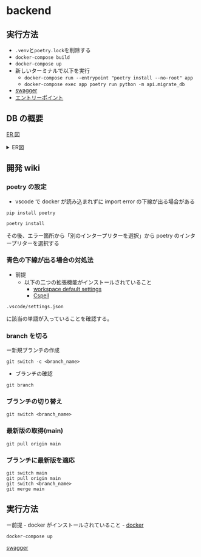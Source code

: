 # backend

## 実行方法

- `.venv`と`poetry.lock`を削除する
- `docker-compose build`
- `docker-compose up`
- 新しいターミナルで以下を実行
  - `docker-compose run --entrypoint "poetry install --no-root" app`
  - `docker-compose exec app poetry run python -m api.migrate_db`
- [swagger](http://localhost:8000/docs)
- [エントリーポイント](http://localhost:8000/)

## DB の概要

[ER 図](https://drive.google.com/file/d/1HYJkTjVxm52Y9ErDmMvKgxeTnKLuwX4v/view?usp=sharing)

<details><summary>ER図</summary>

```
mysql> show tables;
+-----------------------+
| Tables_in_demo        |
+-----------------------+
| places                |
| plan_comment_relation |
| plan_like_relation    |
| plans                 |
| users                 |
+-----------------------+
5 rows in set (0.01 sec)

mysql> DESCRIBE tasks;
ERROR 1146 (42S02): Table 'demo.tasks' doesn't exist
mysql> describe places;
+---------+---------------+------+-----+---------+----------------+
| Field   | Type          | Null | Key | Default | Extra          |
+---------+---------------+------+-----+---------+----------------+
| id      | int           | NO   | PRI | NULL    | auto_increment |
| plan_id | int           | YES  | MUL | NULL    |                |
| url     | varchar(1024) | YES  |     | NULL    |                |
+---------+---------------+------+-----+---------+----------------+
3 rows in set (0.01 sec)

mysql> describe plan_comment_relation;
+---------+--------------+------+-----+---------+----------------+
| Field   | Type         | Null | Key | Default | Extra          |
+---------+--------------+------+-----+---------+----------------+
| id      | int          | NO   | PRI | NULL    | auto_increment |
| user_id | int          | YES  | MUL | NULL    |                |
| plan_id | int          | YES  | MUL | NULL    |                |
| comment | varchar(140) | YES  |     | NULL    |                |
+---------+--------------+------+-----+---------+----------------+
4 rows in set (0.01 sec)

mysql> describe plan_like_relation;
+---------+------+------+-----+---------+----------------+
| Field   | Type | Null | Key | Default | Extra          |
+---------+------+------+-----+---------+----------------+
| id      | int  | NO   | PRI | NULL    | auto_increment |
| user_id | int  | YES  | MUL | NULL    |                |
| plan_id | int  | YES  | MUL | NULL    |                |
+---------+------+------+-----+---------+----------------+
3 rows in set (0.00 sec)

mysql> describe plans;
+-------------+--------------+------+-----+---------+----------------+
| Field       | Type         | Null | Key | Default | Extra          |
+-------------+--------------+------+-----+---------+----------------+
| id          | int          | NO   | PRI | NULL    | auto_increment |
| description | varchar(512) | YES  |     | NULL    |                |
| budget      | int          | YES  |     | NULL    |                |
| situation   | varchar(256) | YES  |     | NULL    |                |
| with_whom   | varchar(256) | YES  |     | NULL    |                |
+-------------+--------------+------+-----+---------+----------------+
5 rows in set (0.00 sec)

mysql> describe users;
+-------+--------------+------+-----+---------+----------------+
| Field | Type         | Null | Key | Default | Extra          |
+-------+--------------+------+-----+---------+----------------+
| id    | int          | NO   | PRI | NULL    | auto_increment |
| name  | varchar(20)  | YES  |     | NULL    |                |
| mail  | varchar(128) | YES  |     | NULL    |                |
+-------+--------------+------+-----+---------+----------------+
3 rows in set (0.00 sec)

mysql>
```

</details>

## 開発 wiki

### poetry の設定

- vscode で docker が読み込まれずに import error の下線が出る場合がある

```
pip install poetry
```

```
poetry install
```

その後、エラー箇所から「別のインタープリターを選択」から poetry のインタープリターを選択する

### 青色の下線が出る場合の対処法

- 前提
  - 以下の二つの拡張機能がインストールされていること
    - [workspace default settings](https://marketplace.visualstudio.com/items?itemName=dangmai.workspace-default-settings)
    - [Cspell](https://marketplace.visualstudio.com/items?itemName=streetsidesoftware.code-spell-checker)

```
.vscode/settings.json
```

に該当の単語が入っていることを確認する。

### branch を切る

ー新規ブランチの作成

```
git switch -c <branch_name>
```

- ブランチの確認

```
git branch
```

### ブランチの切り替え

```
git switch <branch_name>
```

### 最新版の取得(main)

```
git pull origin main
```

### ブランチに最新版を適応

```
git switch main
git pull origin main
git switch <branch_name>
git merge main
```

## 実行方法

ー前提 - docker がインストールされていること - [docker](https://www.docker.com/products/docker-desktop)

```
docker-compose up
```

[swagger](http://localhost:8000/docs)
